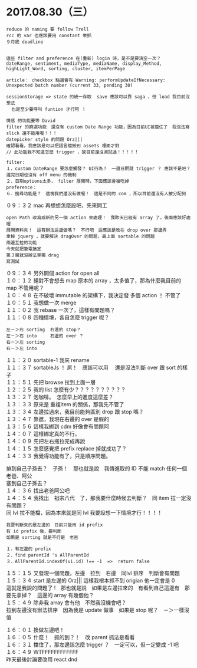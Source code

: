 # 2017.08.30（三）

```
reduce 的 naming 要 follow Trell
rcc 的 var 也應該要用 constant 來抓
９月底 deadline 


這些 filter and preference 在(重新) login 時，是不是要清空一次？
dateRange, sentiment, mediaType, mediaName, display_Method, highLight_Word, sorting, cluster, itemPerPage

article： checkbox 點選會有 Warning: performUpdateIfNecessary: Unexpected batch number (current 33, pending 30)

sessionStorage => state 的統一存取  save 應該可以靠 saga ，但 load 我目前沒想法
  也是至少要呼叫 funtion 才行阿 ！

情感 的功能要等 David
filter 的篩選功能　還沒有 custom Date Range 功能，因為目前UI被擋住了　我沒法寫
slick 還不能用喔！！！
datepicker style 的問題 Orz|||
確認看看，我應該是可以把語言檔搬到 assets 裡面才對
// 此功能我不知道怎麼 trigger ，故目前還沒測試過！！！！！

filter:
１．custom DateRange 要怎麼觸發？ UI行為？　一選日期就 trigger ？ 應該不是吧？ 選完日期也沒有 off menu 的機制
２．日期options太多， filter 展開時，下面應該會被吃掉
preference：
６．搜尋功能是？　這塊我們還沒有做喔！　這是不同的 com ，所以目前還沒有人被分配到
```

０９：３２ mac 再想想怎麼設吧，先來開工  

```
open Path 改寫成新的另一個 action 來處理！　我昨天已經有 array 了，後面應該好處理
展開資料夾！　這有辦法這邊做嗎？　不行吧　這應該是改在 drop over 那邊弄
拿掉 jquery ，就要解決 dragOver 的問題，最上面 sortable 的問題
兩邊互拉的功能
今天就把筆電搞定
第３層就沒辦法單獨 drag
寫測試
```

０９：３４ 另外開個 action for open all  
１０：１２ 絕對不會想去 map 原本的 array ，太多值了，那為什麼我目前的 map 不管用呢？  
１０：４８ 在不破壞 immutable 的架構下，我決定發 多個 action ！ 不管了  
１０：５１ 我想做一次 merge  
１１：０２ 我 rebase 一次了，這樣有問題嗎？  
１１：０８ 四種情境，各自怎麼 trigger 呢？  
```
左－＞右 sorting  右邊的 stop？
左－＞右 into     右邊的 over ？
右－＞左 sorting
右－＞左 into
```
１１：２０ sortable-1 我來 rename   
１１：３７ sortableJs ！ 屌！　應該可以用 　還是沒法判斷 over 跟 sort 的樣子  
１１：５１ 先把 browse 拉到上面一層  
１２：２５ 我的 list 怎麼有少？？？？？？？？？？  
１３：２７ 泡咖啡。　怎麼早上的進度這麼差？  
１３：３３ 原來是 重複item 的關係，那我先不管了  
１３：３４ 左邊拉過來，我目前能夠區別 drop 跟 stop 嗎？  
１３：４７ 靠邀，我現在右邊的 over 是假的  
１３：５６ 這樣我綁到 cdm 好像會有問題阿  
１４：０７ 這樣綁定真的不行。  
１４：０９ 先把左右拖拉完成再說  
１４：１５ 怎麼感覺把 prefix replace 掉就成功了？  
１４：３３ 我覺得功能有了，只是順序問題。  

排到自己子孫去？　子孫！　那也就是說　我傳進取的 ID 不能 match 任何一個老爸、阿公  
塞到自己子孫去？  
１４：３６ 找出老爸阿公吧  
１４：５４ 我找出　祖宗八代　了，那我要什麼時候去判斷？　同 item 拉一定沒有問題？  
同 lvl 拉不能檔，因為本來就是同 lvl 我要設想一下情境才行！！！！  
```
我要判斷來的是左邊的　目前只能用 id prefix
有 id prefix 後，要判斷 
如果是 sorting 就是不行是　老爸

１．有左邊的 prefix
２．find parentId 's AllParentId
３．AllParentId.indexOf(ui.id) !== -1  =>  return false
```

１５：１５ 又發現一個問題，左邊　拉到　右邊　同lvl 排序　判斷會有問題  
１５：３４ start 是左邊的 Orz||| 這樣我根本抓不到 origian 他一定會是 0  
這就是我說的問題了 !　那也就是說　如果是左邊拉來的　有看到自己這邊有　那要先拿掉？　這邊的 array 有幾個他？  
１５：４９ 除非我 array 會有他　不然我沒機會吧？  
拉到左邊沒有辦法排序　因為我是 update 做事　如果是 stop 呢？　－＞一樣沒值  

１６：０１ 換做左邊吧！  
１６：０５ 什麼！　抓的到？！　改 parent 抓法是看看  
１６：３１ 擋住了，那左邊該怎麼 trigger ？　一定可以，但一定變成 -1 吧  
１６：４９ WTFFFFFFFFFFFF   
昨天最後討論要改用 react dnd  

